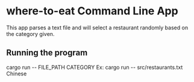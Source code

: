 # where-to-eat Command Line App

This app parses a text file and will select a restaurant randomly based on the category given. 

## Running the program

cargo run -- FILE_PATH CATEGORY 
Ex: cargo run -- src/restaurants.txt Chinese

